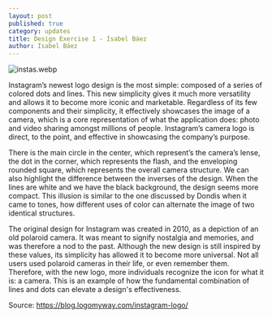 ```yaml
---
layout: post
published: true
category: updates
title: Design Exercise 1 - Isabel Báez
author: Isabel Báez
---
```

![instas.webp]({{site.baseurl}}/assets/instas.webp)

Instagram’s newest logo design is the most simple: composed of a series of colored dots and lines. This new simplicity gives it much more versatility and allows it to become more iconic and marketable. Regardless of its few components and their simplicity, it effectively showcases the image of a camera, which is a core representation of what the application does: photo and video sharing amongst millions of people. Instagram’s camera logo is direct, to the point, and effective in showcasing the company’s purpose. 

There is the main circle in the center, which represent’s the camera’s lense, the dot in the corner, which represents the flash, and the enveloping rounded square, which represents the overall camera structure. We can also highlight the difference between the inverses of the design. When the lines are white and we have the black background, the design seems more compact. This illusion is similar to the one discussed by Dondis when it came to tones, how different uses of color can alternate the image of two identical structures. 

The original design for Instagram was created in 2010, as a depiction of an old polaroid camera. It was meant to signify nostalgia and memories, and was therefore a nod to the past. Although the new design is still inspired by these values, its simplicity has allowed it to become more universal. Not all users used polaroid cameras in their life, or even remember them. Therefore, with the new logo, more individuals recognize the icon for what it is: a camera. This is an example of how the fundamental combination of lines and dots can elevate a design's effectiveness. 

Source: https://blog.logomyway.com/instagram-logo/
